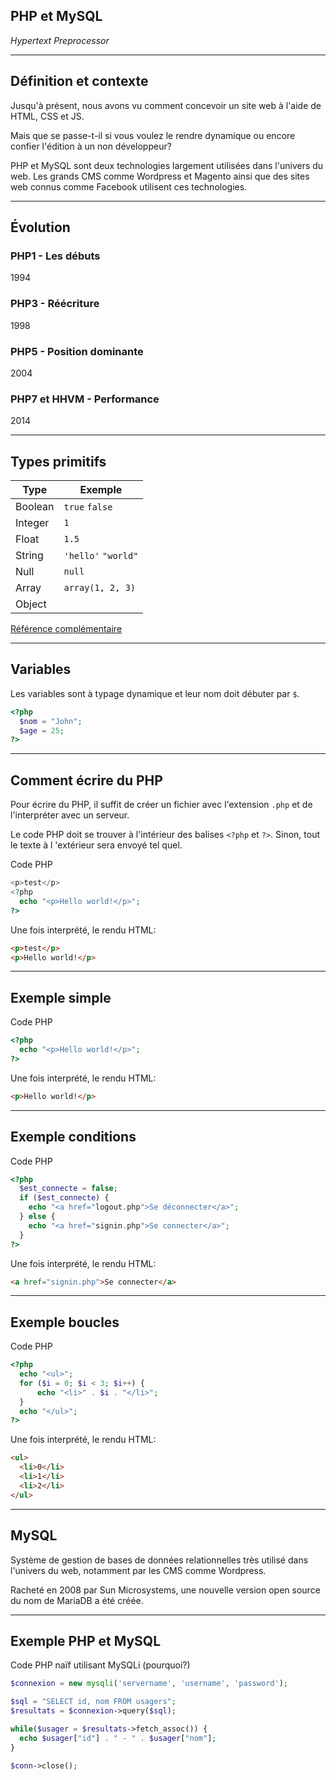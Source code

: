 ## PHP et MySQL
*Hypertext Preprocessor*

-----

## Définition et contexte


Jusqu'à présent, nous avons vu comment concevoir un site web à l'aide de HTML, CSS et JS.

Mais que se passe-t-il si vous voulez le rendre dynamique ou encore confier l'édition à un non développeur?

PHP et MySQL sont deux technologies largement utilisées dans l'univers du web. Les grands CMS comme Wordpress et Magento ainsi que des sites web connus comme Facebook utilisent ces technologies.

-----

## Évolution

### PHP1 - Les débuts
1994

### PHP3 - Réécriture
1998

### PHP5 - Position dominante
2004

### PHP7 et HHVM - Performance
2014

-----

## Types primitifs

Type | Exemple
--- | ---
Boolean | `true` `false`
Integer | `1`
Float | `1.5`
String | `'hello'` `"world"`
Null | `null`
Array | `array(1, 2, 3)`
Object |

[Référence complémentaire](https://www.w3schools.com/php/php_datatypes.asp)

-----

## Variables

Les variables sont à typage dynamique et leur nom doit débuter par `$`.

```php
<?php
  $nom = "John";
  $age = 25;
?>
```

-----

## Comment écrire du PHP

Pour écrire du PHP, il suffit de créer un fichier avec l'extension `.php` et de l'interpréter avec un serveur.

Le code PHP doit se trouver à l'intérieur des balises `<?php` et `?>`. Sinon, tout le texte à l 'extérieur sera envoyé tel quel.

Code PHP
```php
<p>test</p>
<?php
  echo "<p>Hello world!</p>";
?>
```

Une fois interprété, le rendu HTML:
```html
<p>test</p>
<p>Hello world!</p>
```

-----

## Exemple simple

Code PHP
```php
<?php
  echo "<p>Hello world!</p>";
?>
```

Une fois interprété, le rendu HTML:
```html
<p>Hello world!</p>
```

-----

## Exemple conditions

Code PHP
```php
<?php
  $est_connecte = false;
  if ($est_connecte) {
    echo "<a href="logout.php">Se déconnecter</a>";
  } else {
    echo "<a href="signin.php">Se connecter</a>";
  }
?>
```

Une fois interprété, le rendu HTML:
```html
<a href="signin.php">Se connecter</a>
```

-----

## Exemple boucles

Code PHP
```php
<?php
  echo "<ul>";
  for ($i = 0; $i < 3; $i++) {
      echo "<li>" . $i . "</li>";
  }
  echo "</ul>";
?>
```

Une fois interprété, le rendu HTML:
```html
<ul>
  <li>0</li>
  <li>1</li>
  <li>2</li>
</ul>
```

-----

## MySQL

Système de gestion de bases de données relationnelles très utilisé dans l'univers du web, notamment par les CMS comme Wordpress.

Racheté en 2008 par Sun Microsystems, une nouvelle version open source du nom de MariaDB a été créée.

-----

## Exemple PHP et MySQL

Code PHP naïf utilisant MySQLi (pourquoi?)
```php
$connexion = new mysqli('servername', 'username', 'password');

$sql = "SELECT id, nom FROM usagers";
$resultats = $connexion->query($sql);

while($usager = $resultats->fetch_assoc()) {
  echo $usager["id"] . " - " . $usager["nom"];
}

$conn->close();
```
